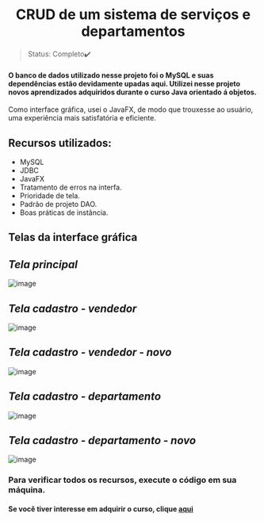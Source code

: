 <h1 align="center">CRUD de um sistema de serviços e departamentos</h1>

>Status: Completo✔️

#### O banco de dados utilizado nesse projeto foi o MySQL e suas dependências estão devidamente upadas aqui. Utilizei nesse projeto novos aprendizados adquiridos durante o curso Java orientado á objetos. 
Como interface gráfica, usei o JavaFX, de modo que trouxesse ao usuário, uma experiência mais satisfatória e eficiente. 

## Recursos utilizados:
- MySQL
- JDBC
- JavaFX
- Tratamento de erros na interfa.
- Prioridade de tela.
- Padrão de projeto DAO.
- Boas práticas de instância. 

## Telas da interface gráfica

## *Tela principal*
![image](https://user-images.githubusercontent.com/85650237/148714420-a650b340-987c-40ae-ab9a-a3b33ae160a5.png)

## *Tela cadastro - vendedor*
![image](https://user-images.githubusercontent.com/85650237/148714829-239e6f9e-95b7-44cc-8ee4-2f291612d66e.png)

## *Tela cadastro - vendedor - novo*
![image](https://user-images.githubusercontent.com/85650237/148715091-0674744a-2924-4cf5-90d0-9ea43b9e41e3.png)

## *Tela cadastro - departamento*
![image](https://user-images.githubusercontent.com/85650237/148714553-74c761aa-8417-4d06-99d1-7da5b0446063.png)

## *Tela cadastro - departamento - novo*
![image](https://user-images.githubusercontent.com/85650237/148714573-ee3392a5-f665-4a11-ae23-1c6dfd9b6b07.png)

### Para verificar todos os recursos, execute o código em sua máquina.

#### Se você tiver interesse em adquirir o curso, clique [aqui](https://www.udemy.com/course/java-curso-completo/)

